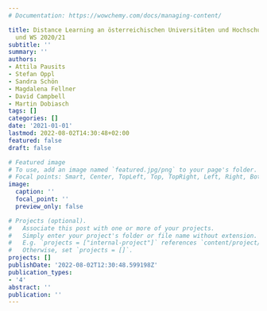 ```yaml
---
# Documentation: https://wowchemy.com/docs/managing-content/

title: Distance Learning an österreichischen Universitäten und Hochschulen im SS 2020
  und WS 2020/21
subtitle: ''
summary: ''
authors:
- Attila Pausits
- Stefan Oppl
- Sandra Schön
- Magdalena Fellner
- David Campbell
- Martin Dobiasch
tags: []
categories: []
date: '2021-01-01'
lastmod: 2022-08-02T14:30:48+02:00
featured: false
draft: false

# Featured image
# To use, add an image named `featured.jpg/png` to your page's folder.
# Focal points: Smart, Center, TopLeft, Top, TopRight, Left, Right, BottomLeft, Bottom, BottomRight.
image:
  caption: ''
  focal_point: ''
  preview_only: false

# Projects (optional).
#   Associate this post with one or more of your projects.
#   Simply enter your project's folder or file name without extension.
#   E.g. `projects = ["internal-project"]` references `content/project/deep-learning/index.md`.
#   Otherwise, set `projects = []`.
projects: []
publishDate: '2022-08-02T12:30:48.599198Z'
publication_types:
- '4'
abstract: ''
publication: ''
---
```

